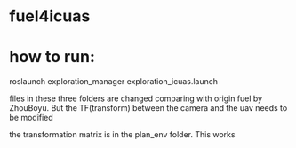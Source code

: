 # fuel4icuas

# how to run:

roslaunch exploration_manager exploration_icuas.launch

files in these three folders are changed comparing with origin fuel by ZhouBoyu.
But the TF(transform) between the camera and the uav needs to be modified

the transformation matrix is in the plan_env folder.
This works
